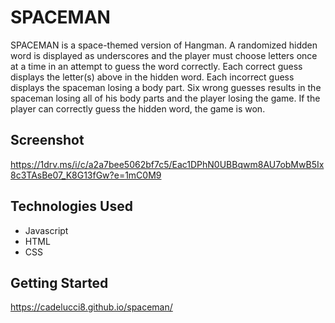 # SPACEMAN

SPACEMAN is a space-themed version of Hangman. A randomized hidden word is displayed as underscores and the player must choose letters once at a time in an attempt to guess the word correctly. Each correct guess displays the letter(s) above in the hidden word. Each incorrect guess displays the spaceman losing a body part. Six wrong guesses results in the spaceman losing all of his body parts and the player losing the game. If the player can correctly guess the hidden word, the game is won.

## Screenshot

https://1drv.ms/i/c/a2a7bee5062bf7c5/Eac1DPhN0UBBqwm8AU7obMwB5Ix8c3TAsBe07_K8G13fGw?e=1mC0M9

## Technologies Used

* Javascript
* HTML
* CSS

## Getting Started
https://cadelucci8.github.io/spaceman/

